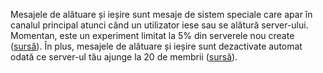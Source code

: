 <!-- TITLE: Mesaje de Alătuare și Ieșire -->

Mesajele de alătuare și ieșire sunt mesaje de sistem speciale care apar în canalul principal atunci când un utilizator iese sau se alătură server-ului. Momentan, este un experiment limitat la 5% din serverele nou create ([sursă](https://www.reddit.com/r/discordapp/comments/68hpid/how_to_get_rid_of_join_messages/dgyz653/)). În plus, mesajele de alătuare și ieșire sunt dezactivate automat odată ce server-ul tău ajunge la 20 de membrii ([sursă](https://www.reddit.com/r/discordapp/comments/6a6jhb/discord_automatically_welcomes_user_and_i_want_to/dhc2a1i/)).